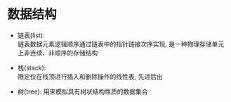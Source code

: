 # 数据结构
- 链表(list):  
链表数据元素逻辑顺序通过链表中的指针链接次序实现, 是一种物理存储单元上非连续、非顺序的存储结构 

- 栈(stack):  
限定仅在栈顶进行插入和删除操作的线性表, 先进后出

- 树(tree): 
用来模拟具有树状结构性质的数据集合
